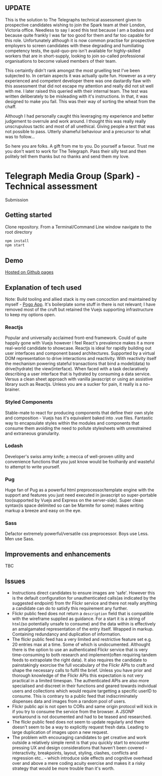 ## UPDATE

This is the solution to The Telegraphs technical assessment given to prospective candidates wishing to join the Spark team at their London, Victoria office. Needless to say I aced this test because I am a badass and because quite frankly I was far too good for them and far too capable for this role. Unfortunately although it is now common practise for prospective employers to screen candidates with these degrading and humiliating competency tests, the quid-quo-pro isn't available for highly-skilled workers that are in short-supply, looking to join so-called professional organisations to become valued members of their team.

This certaintly didn't rank amongst the most gruelling test I've been subjected to. In certain aspects it was actually quite fun. However as a very experienced and competent developer there was one dastardly flaw with this assessment that did not escape my attention and really did not sit well with me. I later raised this queried with their internal team. The test was written deliberately to be misleading with it's instructions. In that, it was designed to make you fail. This was their way of sorting the wheat from the chaff.

Although I had personally caught this leveraging my experience and better judgement to overrule and work around. I thought this was really really unscrupulous tactic and most of all unethical. Giving people a test that was not possible to pass. Utterly shameful behaviour and a precursor to what was to follow...

So here you are folks. A gift from me to you. Do yourself a favour. Trust me you don't want to work for The Telegraph. Pass their silly test and then politely tell them thanks but no thanks and send them my love.


# Telegraph Media Group (Spark) - Technical assessment

Submission

## Getting started

Clone repository. From a Terminal/Command Line window navigate to the root directory

```bash
npm install
npm start
```

## Demo

[Hosted on Github pages](https://pix8.github.io/tmg-spark/)

## Explanation of tech used
Note: Build tooling and allied stack is my own concoction and maintained by myself - [Pogo App](https://github.com/pix8/pogo-app). It's boilerplate some stuff in there is not relevant; I have removed most of the cruft but retained the Vuejs supporting infrastructure to keep my options open.  

### Reactjs
Popular and universally acclaimed front-end framework. Could of quite happily gone with Vuejs however I feel React's prevalence makes it a more real-world candidate to showcase. Reactjs is ideal for rapidly building out user interfaces and component based architectures. Supported by a virtual DOM representation to drive interactions and reactivity. With reactivity itself the mechanism powering stateful transactions that bind a model(data) to drive(hydrate) the view(interface). When faced with a task declaratively describing a user interface that is hydrated by consuming a data service. Versus a clean sheet approach with vanilla javascript or using an assistive library such as Reactjs. Unless you are a sucker for pain, it really is a no-brainer.
	
### Styled Components
Stable-mate to react for producing components that define their own style and composition - Vuejs has it's equivalent baked into .vue files. Fantastic way to encapsulate styles within the modules and components that consume them avoiding the need to pollute stylesheets with unrestrained and extraneous granularity.

### Lodash
Developer's swiss army knife; a mecca of well-proven utility and convenience functions that you just know would be foolhardy and wasteful to attempt to write yourself.

### Pug
Huge fan of Pug as a powerful html preprocessor/template engine with the support and features you just need executed in javascript so super-portable too(supported by Vuejs and Express on the server-side). Super clean syntax(is space delimited so can be Marmite for some) makes writing markup a breeze and easy on the eye.

### Sass
Defactor extremely powerful/versatile css preprocessor. Boys use Less. Men use Sass.

## Improvements and enhancements
TBC

## Issues
- Instructions direct candidates to ensure images are 'safe'. However this is the default configuration for unauthenticated calls(as indicated by the suggested endpoint) from thr Flickr service and there not really anything a candidate can do to satisfy this requirement any further.
- Flickr public feed does not return a `description` field that is compatible with the wireframe supplied as guidance. For a start it is a string of `html`(so potentially unsafe to consume) and the data within is effectively an amalgamated representation of the entry itself. Wrapped in markup. Containing redundancy and duplication of information.
- The flickr public feed has a very limited and restrictive feature set e.g. 20 entries max at a time. Some of which is undocumented. Althought there is the option to use an authenticated Flickr service that is very time-consuming to both research and implement(often requiring tandem feeds to extrapolate the right data). It also requires the candidate to painstakingly exorcise the full vocabulary of the Flickr APIs to craft and shape the necessary calls to fulfil the brief. Unless you have prior and thorough knowledge of the Flickr APIs this expectation is not very practical in a limited timespan. The authenticated APIs are also more specialised and discreet in their functions and geared towards individual users and collections which would require targetting a specific userID to consume. This is contrary to a public feed that indiscriminately dispenses data and images from a random pool of users.
- Flickr public api is not open to CORs and same origin protocol will kick in if you try to consume the service from the browser. A JSONP workaround is not documented and had to be teased and researched.
- The flickr public feed does not seem to update regularly and there doesn't seem to be a way to explicitly request fresh data. Leading to large duplication of images upon a new request.
- The problem with encouraging candidates to get creative and work outside a relatively simple remit is that you quickly start to encounter pressing UX and design considerations that haven't been covered - interactivity, breakpoints, layout, styling, clashes, conflicts and regression etc.. - which introduce side effects and cognitive overhead over and above a mere coding acuity exercise and makes it a risky strategy that would be more trouble than it's worth.
